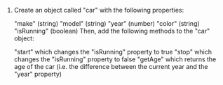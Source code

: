 1. Create an object called "car" with the following properties:

   "make" (string)
   "model" (string)
   "year" (number)
   "color" (string)
   "isRunning" (boolean)
   Then, add the following methods to the "car" object:

   "start" which changes the "isRunning" property to true
   "stop" which changes the "isRunning" property to false
   "getAge" which returns the age of the car (i.e. the difference between the current year and the "year" property)
